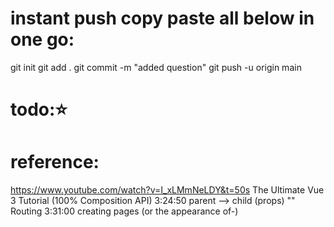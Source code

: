 # instant push copy paste all below in one go:

git init
git add .
git commit -m "added question"
git push -u origin main

# todo:⭐️

# reference:

https://www.youtube.com/watch?v=I_xLMmNeLDY&t=50s
The Ultimate Vue 3 Tutorial (100% Composition API) 3:24:50 parent --> child (props)
"" Routing 3:31:00 creating pages (or the appearance of-)
